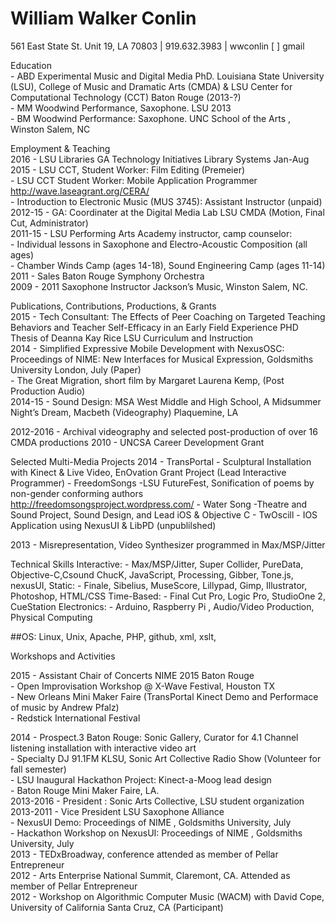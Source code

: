 # William Walker Conlin
561 East State St. Unit 19, LA 70803 | 919.632.3983 | wwconlin [   ] gmail 

Education  
	- ABD	Experimental Music and Digital Media PhD. Louisiana State University (LSU), College of Music and Dramatic Arts (CMDA) & LSU Center for Computational Technology (CCT) Baton Rouge (2013-?)  
	- MM 	Woodwind Performance, Saxophone. LSU 2013  
	- BM	Woodwind Performance: Saxophone. UNC School of the Arts , Winston Salem, NC  

Employment & Teaching  
2016
    - LSU Libraries GA Technology Initiatives Library Systems Jan-Aug  
2015
    - LSU CCT, Student Worker: Film Editing (Premeier)  
    - LSU CCT Student Worker: Mobile Application Programmer http://wave.laseagrant.org/CERA/  
    - Introduction to Electronic Music (MUS 3745): Assistant Instructor (unpaid)  
2012-15
	- GA: Coordinater at the Digital Media Lab LSU CMDA (Motion, Final Cut, Administrator)  
2011-15
	- LSU Performing Arts Academy instructor, camp counselor:  
	- Individual lessons in Saxophone and Electro-Acoustic Composition (all ages)  
	- Chamber Winds Camp (ages 14-18), Sound Engineering Camp (ages 11-14)  
2011
	- Sales Baton Rouge Symphony Orchestra  
2009
	 - 2011	Saxophone Instructor Jackson’s Music, Winston Salem, NC.  

Publications, Contributions, Productions, & Grants  
2015
	- Tech Consultant: The Effects of Peer Coaching on Targeted Teaching Behaviors and Teacher Self-Efficacy in an Early Field Experience PHD Thesis of Deanna Kay Rice LSU Curriculum and Instruction  
2014
	- Simplified Expressive Mobile Development with NexusOSC: Proceedings of NIME: New Interfaces
for Musical Expression, Goldsmiths University London, July (Paper)  
	- The Great Migration, short film by Margaret  Laurena Kemp, (Post Production Audio)  
2014-15
	- Sound Design: MSA West Middle and High School, A Midsummer Night’s Dream, Macbeth (Videography)
 Plaquemine, LA  

2012-2016
	- Archival videography and selected post-production of over 16 CMDA productions
2010
	- UNCSA Career Development Grant

Selected Multi-Media Projects
2014
	- TransPortal - Sculptural Installation with Kinect & Live Video, EnOvation Grant Project (Lead Interactive Programmer)
	- FreedomSongs -LSU FutureFest, Sonification of poems by non-gender conforming 
authors http://freedomsongsproject.wordpress.com/
	- Water Song -Theatre and Sound Project, Sound Design, and Lead iOS & Objective C 
	- TwOscill - IOS Application using NexusUI & LibPD (unpublilshed)

2013
	- Misrepresentation, Video Synthesizer programmed in Max/MSP/Jitter 

Technical Skills
Interactive:
	- Max/MSP/Jitter, Super Collider, PureData, Objective-C,Csound ChucK, JavaScript, Processing, Gibber, Tone.js, nexusUI, 
Static:
	- Finale, Sibelius, MuseScore, Lillypad, Gimp, Illustrator, Photoshop, HTML/CSS
Time-Based:
	- Final Cut Pro, Logic Pro, StudioOne 2, CueStation
Electronics:
	- Arduino, Raspberry Pi , Audio/Video Production, Physical Computing

##OS: Linux, Unix, Apache, PHP, github, xml, xslt, 


Workshops and Activities

2015
	- Assistant Chair of Concerts NIME 2015 Baton Rouge  
	- Open Improvisation Workshop @ X-Wave Festival, Houston TX  
	- New Orleans Mini Maker Faire (TransPortal Kinect Demo and Performace of music by Andrew Pfalz)  
	- Redstick International Festival  
	
2014
	- Prospect.3 Baton Rouge: Sonic Gallery,  Curator for 4.1 Channel listening installation with interactive video art  
	- Specialty DJ 91.1FM KLSU, Sonic Art Collective Radio Show (Volunteer for fall semester)  
	- LSU Inaugural Hackathon Project: Kinect-a-Moog lead design  
	- Baton Rouge Mini Maker Faire, LA.  
2013-2016
	- President : Sonic Arts Collective, LSU student organization  
2013-2011
	- Vice President LSU Saxophone Alliance  
	- NexusUI Demo: Proceedings of NIME , Goldsmiths University, July  
	- Hackathon Workshop on NexusUI: Proceedings of NIME , Goldsmiths University, July  
2013
	- TEDxBroadway, conference attended as member of Pellar Entrepreneur  
2012
	- Arts Enterprise National Summit, Claremont, CA.  Attended as member of Pellar Entrepreneur  
2012
	- Workshop on Algorithmic Computer Music (WACM) with David Cope, University of California Santa Cruz, CA (Participant)  